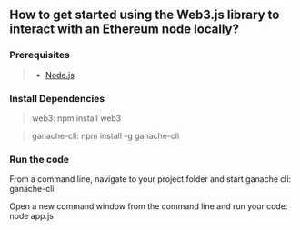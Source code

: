 ## How to get started using the Web3.js library to interact with an Ethereum node locally?

### Prerequisites
> - [Node.js](https://nodejs.org/en/download/)


### Install Dependencies
> web3:
> npm install web3

> ganache-cli:
> npm install -g ganache-cli


### Run the code
From a command line, navigate to your project folder and start ganache cli:
 ganache-cli

Open a new command window from the command line and run your code:
 node app.js